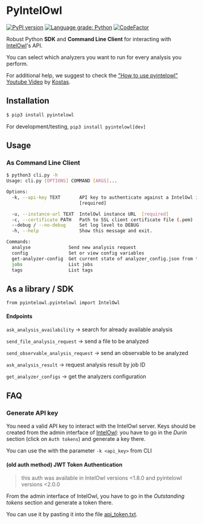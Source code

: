 # PyIntelOwl

[![PyPI version](https://badge.fury.io/py/pyintelowl.svg)](https://badge.fury.io/py/pyintelowl)
[![Language grade: Python](https://img.shields.io/lgtm/grade/python/g/intelowlproject/pyintelowl.svg?logo=lgtm&logoWidth=18)](https://lgtm.com/projects/g/mlodic/pyintelowl/context:python)
[![CodeFactor](https://www.codefactor.io/repository/github/intelowlproject/pyintelowl/badge)](https://www.codefactor.io/repository/github/intelowlproject/pyintelowl)

Robust Python **SDK** and **Command Line Client** for interacting with [IntelOwl](https://github.com/intelowlproject/IntelOwl)'s API.

You can select which analyzers you want to run for every analysis you perform.

For additional help, we suggest to check the ["How to use pyintelowl" Youtube Video](https://www.youtube.com/watch?v=fpd6Kt9EZdI) by [Kostas](https://github.com/tsale).


## Installation

```bash
$ pip3 install pyintelowl
```

For development/testing, `pip3 install pyintelowl[dev]`

## Usage

### As Command Line Client

```bash
$ python3 cli.py -h
Usage: cli.py [OPTIONS] COMMAND [ARGS]...

Options:
  -k, --api-key TEXT       API key to authenticate against a IntelOwl instance
                           [required]

  -u, --instance-url TEXT  IntelOwl instance URL  [required]
  -c, --certificate PATH   Path to SSL client certificate file (.pem)
  --debug / --no-debug     Set log level to DEBUG
  -h, --help               Show this message and exit.

Commands:
  analyse              Send new analysis request
  config               Set or view config variables
  get-analyzer-config  Get current state of analyzer_config.json from the IntelOwl instance
  jobs                 List jobs
  tags                 List tags
```

## As a library / SDK

`from pyintelowl.pyintelowl import IntelOwl`

#### Endpoints
`ask_analysis_availability` -> search for already available analysis

`send_file_analysis_request` -> send a file to be analyzed

`send_observable_analysis_request` -> send an observable to be analyzed

`ask_analysis_result` -> request analysis result by job ID

`get_analyzer_configs` -> get the analyzers configuration


## FAQ

### Generate API key
You need a valid API key to interact with the IntelOwl server. 
Keys should be created from the admin interface of [IntelOwl](https://github.com/intelowlproject/intelowl): you have to go in the *Durin* section (click on `Auth tokens`) and generate a key there.

You can use the  with the parameter `-k <api_key>` from CLI

#### (old auth method) JWT Token Authentication
> this auth was available in IntelOwl versions <1.8.0 and pyintelowl versions <2.0.0

From the admin interface of IntelOwl, you have to go in the *Outstanding tokens* section and generate a token there.

You can use it by pasting it into the file [api_token.txt](api_token.txt).